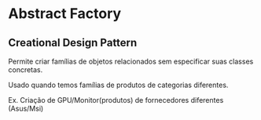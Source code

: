 
# Abstract Factory

## Creational Design Pattern

Permite criar famílias de objetos relacionados sem especificar suas classes concretas.

Usado quando temos famílias de produtos de categorias diferentes. 

Ex. Criação de GPU/Monitor(produtos) de fornecedores diferentes (Asus/Msi)